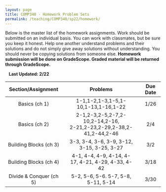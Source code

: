 ```yaml
---
layout: page
title: COMP340 - Homework Problem Sets
permalink: /teaching/COMP340/sp22/homework/
---
```


Below is the master list of the homework assignments. Work should be submitted
on an individual basis. You can work with classmates, but be sure you keep it honest. Help one another
understand problems and their solutions and do not simply give away solutions
without understanding. You should never be copying solutions from someone else. **Homework submission will be done on GradeScope. Graded material will be returned through GradeScope.**

&nbsp;&nbsp;&nbsp;**Last Updated: 2/22**

| Section/Assignment | | Problems | | Due Date |
|:----: | :----: | :----: | :----: | :----: |
| Basics (ch 1) | | 1-1,1-2,1-3,1-5,1-10,1-13,1-16,1-22  | |  1/26   |
| Basics (ch 2) | | 2-1,2-3,2-5,2-7,2-10,2-14,2-16,<br>2-21,2-23,2-29,2-38,2-41,2-44,2-46  | |  2/4 |
| Building Blocks (ch 3) | | 3-3, 3-4, 3-6, 3-9, 3-12, 3-15, 3-25, 3-27 | | 3/2 |
| Building Blocks (ch 4) | | 4-1, 4-4, 4-9, 4-14, 4-17, 4-21, 4-29, 4-33, 4-42  | | 3/18 |
| Divide & Conquer (ch 5) | | 5-2, 5-6, 5-6. 5-7, 5-8, 5-11, 5-14 | | 3/30  |
